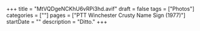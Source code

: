 +++
title = "MtVQDgeNCKhU6vRPi3hd.avif"
draft = false
tags = ["Photos"]
categories = [""]
pages = ["PTT Winchester Crusty Name Sign (1977)"]
startDate = ""
description = "Ditto."
+++
